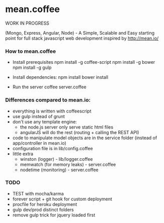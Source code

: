 mean.coffee
===========

WORK IN PROGRESS

(Mongo, Express, Angular, Node) - A Simple, Scalable and Easy starting point for full stack javascript web development
inspired by http://mean.io/


### How to mean.coffee

- Install prerequisites
        npm install -g coffee-script
        npm install -g bower
        npm install -g gulp

- Install dependencies:
        npm install
        bower install

- Run the server
        coffee server.coffee


### Differences compared to mean.io:

- everything is written with coffeescript
- use gulp instead of grunt
- don't use any template engine:
    - the node.js server only serve static html files
    - angularJS will do the rest (routing + calling the REST API)
- code to manipulate model objects are in the service folder (instead of app/controller in mean.io)
- configuration file is in lib/config.coffee
- little extra
    - winston (logger) - lib/logger.coffee
    - memwatch (for memory leaks) - server.coffee
    - nodetime (monitoring) - server.coffee


### TODO

- TEST with mocha/karma
- forever script + git hook for custom deployment
- procfile for heroku deployment
- gulp dev/prod distinct folders
- remove gulp trick for jquery loaded first
